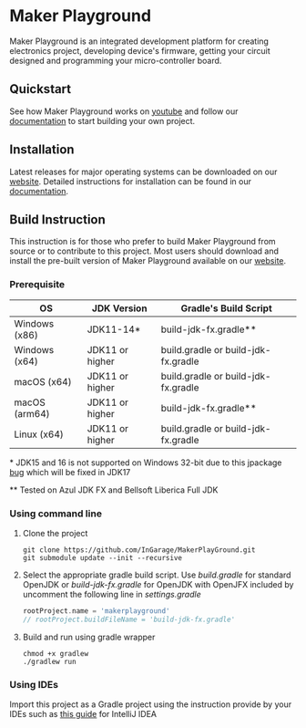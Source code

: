 # Maker Playground

Maker Playground is an integrated development platform for creating electronics project, developing device's firmware, getting your circuit designed and programming your micro-controller board.

## Quickstart

See how Maker Playground works on [youtube](https://youtu.be/H7rkG30609k) and follow our [documentation](https://docs.makerplayground.io/th) to start building your own project.

## Installation

Latest releases for major operating systems can be downloaded on our [website](https://www.makerplayground.io/#installer-section). Detailed instructions for installation can be found in our [documentation](https://docs.makerplayground.io/th). 

## Build Instruction

This instruction is for those who prefer to build Maker Playground from source or to contribute to this project. Most users should download and install the pre-built version of Maker Playground available on our [website](https://www.makerplayground.io/#installer-section).

### Prerequisite

OS            | JDK Version     | Gradle's Build Script
--------------|-----------------|------------------------------------
Windows (x86) | JDK11-14*       | build-jdk-fx.gradle**
Windows (x64) | JDK11 or higher | build.gradle or build-jdk-fx.gradle
macOS (x64)   | JDK11 or higher | build.gradle or build-jdk-fx.gradle
macOS (arm64) | JDK11 or higher | build-jdk-fx.gradle**
Linux (x64)   | JDK11 or higher | build.gradle or build-jdk-fx.gradle

\* JDK15 and 16 is not supported on Windows 32-bit due to this jpackage [bug](https://bugs.openjdk.java.net/browse/JDK-8258755) which will be fixed in JDK17

** Tested on Azul JDK FX and Bellsoft Liberica Full JDK

### Using command line

1. Clone the project

    ```
    git clone https://github.com/InGarage/MakerPlayGround.git
    git submodule update --init --recursive 
    ```

2. Select the appropriate gradle build script. Use *build.gradle* for standard OpenJDK or *build-jdk-fx.gradle* for OpenJDK with OpenJFX included by uncomment the following line in *settings.gradle*

    ```gradle
    rootProject.name = 'makerplayground'
    // rootProject.buildFileName = 'build-jdk-fx.gradle'
    ```

3. Build and run using gradle wrapper  

    ```
    chmod +x gradlew
    ./gradlew run
    ```

### Using IDEs

Import this project as a Gradle project using the instruction provide by your IDEs such as [this guide](https://www.jetbrains.com/help/idea/gradle.html#gradle_import_project_start) for IntelliJ IDEA